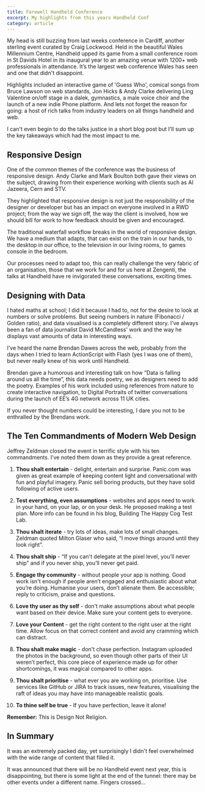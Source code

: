 ```yaml
---
title: Farewell Handheld Conference
excerpt: My highlights from this years Handheld Conf
category: article
---
```


My head is still buzzing from last weeks conference in Cardiff, another sterling event curated by Craig Lockwood. Held in the beautiful Wales Millennium Centre, Handheld upped its game from a small conference room in St Davids Hotel in its inaugural year to an amazing venue with 1200+ web professionals in attendance. It’s the largest web conference Wales has seen and one that didn't disappoint.

Highlights included an interactive game of 'Guess Who', comical songs from Bruce Lawson on web standards, Jon Hicks & Andy Clarke delivering Ling Valentine on/off stage in a dalek, gymnastics, a male voice choir and the launch of a new indie Phone platform. And lets not forget the reason for going: a host of rich talks from industry leaders on all things handheld and web.

I can't even begin to do the talks justice in a short blog post but I'll sum up the key takeaways which had the most impact to me.

## Responsive Design
One of the common themes of the conference was the business of responsive design. Andy Clarke and Mark Boulton both gave their views on the subject, drawing from their experience working with clients such as Al Jazeera, Cern and STV.

They highlighted that responsive design is not just the responsibility of the designer or developer but has an impact on everyone involved in a RWD project; from the way we sign off, the way the client is involved, how we should bill for work to how feedback should be given and encouraged.

The traditional waterfall workflow breaks in the world of responsive design. We have a medium that adapts, that can exist on the train in our hands, to the desktop in our office, to the television in our living rooms, to games console in the bedroom.

Our processes need to adapt too, this can really challenge the very fabric of an organisation, those that we work for and for us here at Zengenti, the talks at Handheld have re invigorated these conversations, exciting times.

## Designing with Data
I hated maths at school; I did it because I had to, not for the desire to look at numbers or solve problems. But seeing numbers in nature (Fibonacci / Golden ratio),  and data visualised is a completely different story. I’ve always been a fan of data journalist David McCandless' work and the way he displays vast amounts of data in interesting ways.

I’ve heard the name Brendan Dawes across the web, probably from the days when I tried to learn ActionScript with Flash (yes I was one of them), but never really knew of his work until Handheld.

Brendan gave a humorous and interesting talk on how “Data is falling around us all the time”, this data needs poetry, we as designers need to add the poetry. Examples of his work included using references from nature to create interactive navigation, to Digital Portraits of twitter conversations during the launch of EE’s 4G network across 11 UK cities.

If you never thought numbers could be interesting, I dare you not to be enthralled by the Brendans work.

## The Ten Commandments of Modern Web Design
Jeffrey Zeldman closed the event in terrific style with his ten commandments. I’ve noted them down as they provide a great reference.

1. **Thou shalt entertain** - delight, entertain and surprise. Panic.com was given as great example of keeping content light and conversational with fun and playful imagery. Panic sell boring products, but they have solid following of active users.

2. **Test everything, even assumptions** - websites and apps need to work in your hand, on your lap, or on your desk.  He proposed making a test plan. More info can be found in his blog, Building The Happy Cog Test Lab.

3. **Thou shalt iterate** - try lots of ideas, make lots of small changes. Zeldman quoted Milton Glaser who said, “I move things around until they look right”.

4. **Thou shalt ship** - “If you can't delegate at the pixel level, you'll never ship” and if you never ship, you’ll never get paid.

5. **Engage thy community** - without people your app is nothing. Good work isn't enough if people aren’t engaged and enthusiastic about what you’re doing. Humanise your users, don’t alienate them. Be accessible; reply to criticism, praise and questions.

6. **Love thy user as thy self** - don't make assumptions about what people want based on their device. Make sure your content gets to everyone.

7. **Love your Content** - get the right content to the right user at the right time. Allow focus on that correct content and avoid any cramming which can distract.

8. **Thou shalt make magic** - don't chase perfection. Instagram uploaded the photos in the background, so even though other parts of their UI weren’t perfect, this core piece of experience made up for other shortcomings, it was magical compared to other apps.

9. **Thou shalt prioritise** - what ever you are working on, prioritise. Use services like GitHub or JIRA to track issues, new features, visualising the raft of ideas you may have into manageable realistic goals.

10. **To thine self be true** - If you have perfection, leave it alone!

**Remember:** This is Design Not Religion.

## In Summary
It was an extremely packed day, yet surprisingly I didn't feel overwhelmed with the wide range of content that filled it.

It was announced that there will be no Handheld event next year, this is disappointing, but there is some light at the end of the tunnel: there may be other events under a different name. Fingers crossed...
